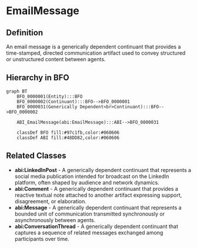 # EmailMessage

## Definition
An email message is a generically dependent continuant that provides a time-stamped, directed communication artifact used to convey structured or unstructured content between agents.

## Hierarchy in BFO
```mermaid
graph BT
    BFO_0000001(Entity):::BFO
    BFO_0000002(Continuant):::BFO-->BFO_0000001
    BFO_0000031(Generically Dependent<br>Continuant):::BFO-->BFO_0000002
    
    ABI_EmailMessage(abi:EmailMessage):::ABI-->BFO_0000031
    
    classDef BFO fill:#97c1fb,color:#060606
    classDef ABI fill:#48DD82,color:#060606
```

## Related Classes
- **abi:LinkedInPost** - A generically dependent continuant that represents a social media publication intended for broadcast on the LinkedIn platform, often shaped by audience and network dynamics.
- **abi:Comment** - A generically dependent continuant that provides a reactive textual note attached to another artifact expressing support, disagreement, or elaboration.
- **abi:Message** - A generically dependent continuant that represents a bounded unit of communication transmitted synchronously or asynchronously between agents.
- **abi:ConversationThread** - A generically dependent continuant that captures a sequence of related messages exchanged among participants over time. 
